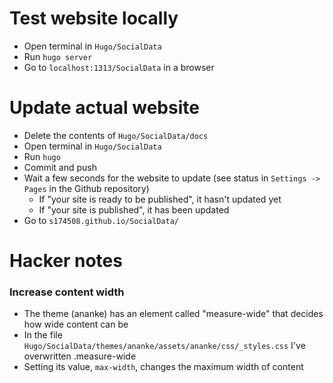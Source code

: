 # Test website locally
- Open terminal in `Hugo/SocialData`
- Run `hugo server`
- Go to `localhost:1313/SocialData` in a browser

# Update actual website
- Delete the contents of `Hugo/SocialData/docs`
- Open terminal in `Hugo/SocialData`
- Run `hugo`
- Commit and push
- Wait a few seconds for the website to update (see status in `Settings -> Pages` in the Github repository)
    - If "your site is ready to be published", it hasn't updated yet
    - If "your site is published", it has been updated
- Go to `s174508.github.io/SocialData/`

# Hacker notes
### Increase content width
- The theme (ananke) has an element called "measure-wide" that decides how wide content can be
- In the file `Hugo/SocialData/themes/ananke/assets/ananke/css/_styles.css` I've overwritten .measure-wide
- Setting its value, `max-width`, changes the maximum width of content